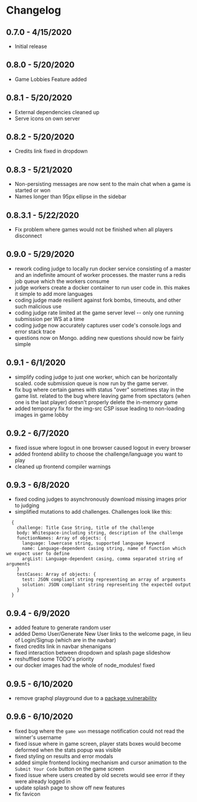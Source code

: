 # Changelog

## 0.7.0 - 4/15/2020

  * Initial release

## 0.8.0 - 5/20/2020

  * Game Lobbies Feature added

## 0.8.1 - 5/20/2020

  * External dependencies cleaned up
  * Serve icons on own server

## 0.8.2 - 5/20/2020

  * Credits link fixed in dropdown

## 0.8.3 - 5/21/2020

  * Non-persisting messages are now sent to the main chat when a game is started or won
  * Names longer than 95px ellipse in the sidebar

## 0.8.3.1 - 5/22/2020

  * Fix problem where games would not be finished when all players disconnect

## 0.9.0 - 5/29/2020

  * rework coding judge to locally run docker service consisting of a master and an indefinite amount of worker processes. the master runs a redis job queue which the workers consume
  * judge workers create a docker container to run user code in. this makes it simple to add more languages
  * coding judge made resilient against fork bombs, timeouts, and other such malicious use
  * coding judge rate limited at the game server level -- only one running submission per WS at a time
  * coding judge now accurately captures user code's console.logs and error stack trace
  * questions now on Mongo. adding new questions should now be fairly simple

## 0.9.1 - 6/1/2020

  * simplify coding judge to just one worker, which can be horizontally scaled. code submission queue is now run by the game server.
  * fix bug where certain games with status "over" sometimes stay in the game list. related to the bug where leaving game from spectators (when one is the last player) doesn't properly delete the in-memory game
  * added temporary fix for the img-src CSP issue leading to non-loading images in game lobby

## 0.9.2 - 6/7/2020

  * fixed issue where logout in one browser caused logout in every browser
  * added frontend ability to choose the challenge/language you want to play
  * cleaned up frontend compiler warnings

## 0.9.3 - 6/8/2020

  * fixed coding judges to asynchronously download missing images prior to judging
  * simplified mutations to add challenges. Challenges look like this:
  ```
    {
      challenge: Title Case String, title of the challenge
      body: Whitespace-including string, description of the challenge
      functionNames: Array of objects: {
        language: lowercase string, supported language keyword
        name: Language-dependent casing string, name of function which we expect user to define
        argList: Language-dependent casing, comma separated string of arguments
      }
      testCases: Array of objects: {
        test: JSON compliant string representing an array of arguments
        solution: JSON compliant string representing the expected output
      }
    }
  ```

## 0.9.4 - 6/9/2020

  * added feature to generate random user
  * added Demo User/Generate New User links to the welcome page, in lieu of Login/Signup (which are in the navbar)
  * fixed credits link in navbar shenanigans
  * fixed interaction between dropdown and splash page slideshow
  * reshuffled some TODO's priority
  * our docker images had the whole of node_modules! fixed

## 0.9.5 - 6/10/2020

  * remove graphql playground due to a [package vulnerability](https://github.com/advisories/GHSA-4852-vrh7-28rf)

## 0.9.6 - 6/10/2020

  * fixed bug where the `game won` message notification could not read the winner's username
  * fixed issue where in game screen, player stats boxes would become deformed when the stats popup was visible
  * fixed styling on results and error modals
  * added simple frontend locking mechanism and cursor animation to the `Submit Your Code` button on the game screen
  * fixed issue where users created by old secrets would see error if they were already logged in
  * update splash page to show off new features
  * fix favicon
